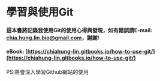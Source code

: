 # 學習與使用Git

#### 這本書將記錄我使用Git的使用心得與發現，如有錯誤請E-mail: chia.hung.lin.bio@gmail.com，謝謝!

#### eBook:  [https://chiahung-lin.gitbooks.io/how-to-use-git/](https://chiahung-lin.gitbooks.io/how-to-use-git/)

PS:將會深入學習Github網站的使用


